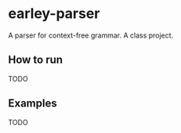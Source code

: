 # earley-parser
A parser for context-free grammar. A class project.

## How to run

TODO

## Examples

TODO
